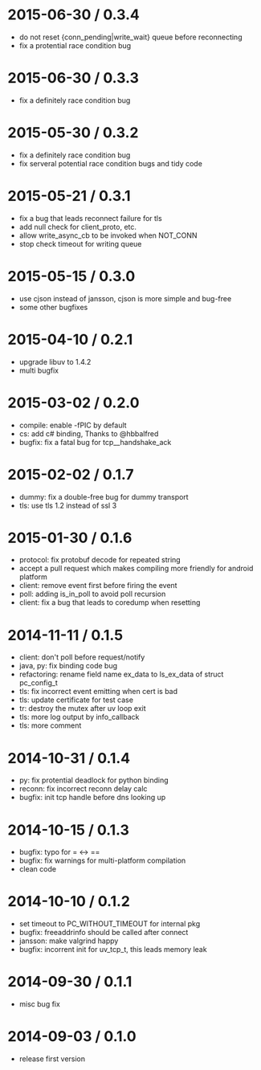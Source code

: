 2015-06-30 / 0.3.4
====================
- do not reset {conn_pending|write_wait} queue before reconnecting
- fix a protential race condition bug

2015-06-30 / 0.3.3
====================
- fix a definitely race condition bug

2015-05-30 / 0.3.2
====================
- fix a definitely race condition bug
- fix serveral potential race condition bugs and tidy code

2015-05-21 / 0.3.1
====================
- fix a bug that leads reconnect failure for tls
- add null check for client_proto, etc.
- allow write_async\_cb to be invoked when NOT\_CONN
- stop check timeout for writing queue

2015-05-15 / 0.3.0
====================
- use cjson instead of jansson, cjson is more simple and bug-free
- some other bugfixes

2015-04-10 / 0.2.1
====================
- upgrade libuv to 1.4.2 
- multi bugfix

2015-03-02 / 0.2.0
====================
- compile: enable -fPIC by default
- cs: add c# binding, Thanks to @hbbalfred
- bugfix: fix a fatal bug for tcp__handshake_ack

2015-02-02 / 0.1.7
====================
- dummy: fix a double-free bug for dummy transport
- tls: use tls 1.2 instead of ssl 3

2015-01-30 / 0.1.6
====================
- protocol: fix protobuf decode for repeated string
- accept a pull request which makes compiling more friendly for android platform
- client: remove event  first before firing the event
- poll: adding is_in_poll to avoid poll recursion
- client: fix a bug that leads to coredump when resetting

2014-11-11 / 0.1.5
====================
- client: don't poll before request/notify
- java, py: fix binding code bug
- refactoring: rename field name ex_data to ls_ex_data of struct pc_config_t
- tls: fix incorrect event emitting when cert is bad
- tls: update certificate for test case
- tr: destroy the mutex after uv loop exit
- tls: more log output by info_callback
- tls: more comment 

2014-10-31 / 0.1.4
====================
- py: fix protential deadlock for python binding
- reconn: fix incorrect reconn delay calc
- bugfix: init tcp handle before dns looking up

2014-10-15 / 0.1.3
=====================
- bugfix: typo for = <-> ==
- bugfix: fix warnings for multi-platform compilation
- clean code

2014-10-10 / 0.1.2
=====================
- set timeout to PC_WITHOUT_TIMEOUT for internal pkg
- bugfix: freeaddrinfo should be called after connect
- jansson: make valgrind happy
- bugfix: incorrent init for uv_tcp_t, this leads memory leak

2014-09-30 / 0.1.1
=====================
- misc bug fix

2014-09-03 / 0.1.0
=====================

- release first version
